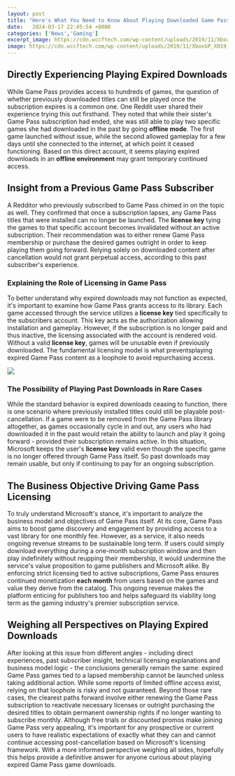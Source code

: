 ```yaml
---
layout: post
title: "Here's What You Need to Know About Playing Downloaded Game Pass Games After Your Subscription Ends"
date:   2024-03-17 22:45:54 +0000
categories: ['News','Gaming']
excerpt_image: https://cdn.wccftech.com/wp-content/uploads/2019/11/XboxGP_X019_final.jpg
image: https://cdn.wccftech.com/wp-content/uploads/2019/11/XboxGP_X019_final.jpg
---
```


## Directly Experiencing Playing Expired Downloads 
While Game Pass provides access to hundreds of games, the question of whether previously downloaded titles can still be played once the subscription expires is a common one. One Reddit user shared their experience trying this out firsthand. They noted that while their sister's Game Pass subscription had ended, she was still able to play two specific games she had downloaded in the past by going **offline mode**. The first game launched without issue, while the second allowed gameplay for a few days until she connected to the internet, at which point it ceased functioning. Based on this direct account, it seems playing expired downloads in an **offline environment** may grant temporary continued access.
## Insight from a Previous Game Pass Subscriber
A Redditor who previously subscribed to Game Pass chimed in on the topic as well. They confirmed that once a subscription lapses, any Game Pass titles that were installed can no longer be launched. The **license key** tying the games to that specific account becomes invalidated without an active subscription. Their recommendation was to either renew Game Pass membership or purchase the desired games outright in order to keep playing them going forward. Relying solely on downloaded content after cancellation would not grant perpetual access, according to this past subscriber's experience.
### Explaining the Role of Licensing in Game Pass 
To better understand why expired downloads may not function as expected, it's important to examine how Game Pass grants access to its library. Each game accessed through the service utilizes a **license key** tied specifically to the subscribers account. This key acts as the authorization allowing installation and gameplay. However, if the subscription is no longer paid and thus inactive, the licensing associated with the account is rendered void. Without a valid **license key**, games will be unusable even if previously downloaded. The fundamental licensing model is what preventsplaying expired Game Pass content as a loophole to avoid repurchasing access.

![](https://cdn.wccftech.com/wp-content/uploads/2019/11/XboxGP_X019_final.jpg)
### The Possibility of Playing Past Downloads in Rare Cases
While the standard behavior is expired downloads ceasing to function, there is one scenario where previously installed titles could still be playable post-cancellation. If a game were to be removed from the Game Pass library altogether, as games occasionally cycle in and out, any users who had downloaded it in the past would retain the ability to launch and play it going forward - provided their subscription remains active. In this situation, Microsoft keeps the user's **license key** valid even though the specific game is no longer offered through Game Pass itself. So past downloads may remain usable, but only if continuing to pay for an ongoing subscription.
## The Business Objective Driving Game Pass Licensing 
To truly understand Microsoft's stance, it's important to analyze the business model and objectives of Game Pass itself. At its core, Game Pass aims to boost game discovery and engagement by providing access to a vast library for one monthly fee. However, as a service, it also needs ongoing revenue streams to be sustainable long term. If users could simply download everything during a one-month subscription window and then play indefinitely without reupping their membership, it would undermine the service's value proposition to game publishers and Microsoft alike. By enforcing strict licensing tied to active subscriptions, Game Pass ensures continued monetization **each month** from users based on the games and value they derive from the catalog. This ongoing revenue makes the platform enticing for publishers too and helps safeguard its viability long term as the gaming industry's premier subscription service.
## Weighing all Perspectives on Playing Expired Downloads
After looking at this issue from different angles - including direct experiences, past subscriber insight, technical licensing explanations and business model logic - the conclusions generally remain the same: expired Game Pass games tied to a lapsed membership cannot be launched unless taking additional action. While some reports of limited offline access exist, relying on that loophole is risky and not guaranteed. Beyond those rare cases, the clearest paths forward involve either renewing the Game Pass subscription to reactivate necessary licenses or outright purchasing the desired titles to obtain permanent ownership rights if no longer wanting to subscribe monthly. Although free trials or discounted promos make joining Game Pass very appealing, it's important for any prospective or current users to have realistic expectations of exactly what they can and cannot continue accessing post-cancellation based on Microsoft's licensing framework. With a more informed perspective weighing all sides, hopefully this helps provide a definitive answer for anyone curious about playing expired Game Pass game downloads.